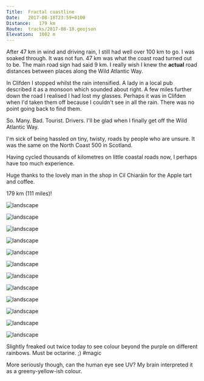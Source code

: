 ```yaml
---
Title:	Fractal coastline 
Date:	2017-08-18T23:59+0100
Distance:	179 km
Route:	tracks/2017-08-18.geojson
Elevation:	1002 m
---
```


After 47 km in wind and driving rain, I still had well over 100 km to go. I was soaked through. It was not fun. 47 km was what the coast road turned out to be. The main road sign had said 9 km. I really wish I knew the __actual__ road distances between places along the Wild Atlantic Way.

In Clifden I stopped whilst the rain intensified. A lady in a local pub described it as a monsoon which sounded about right. A few miles further down the road I realised I had lost my glasses. Perhaps it was in Clifden when I'd taken them off because I couldn't see in all the rain. There was no point going back to find them.

So. Many. Bad. Tourist. Drivers. I'll be glad when I finally get off the Wild Atlantic Way.

I'm sick of being hassled on tiny, twisty, roads by people who are unsure. It was the same on the North Coast 500 in Scotland.

Having cycled thousands of kilometres on little coastal roads now, I perhaps have too much experience.

Huge thanks to the lovely man in the shop in Cil Chiar&aacute;in for the Apple tart and coffee.

179 km (111 miles)!

![landscape](http://pbs.twimg.com/media/DHiR5-NXgAAc90W.jpg "At 8.30 am it was lovely at Letterfrack.")

![landscape](http://pbs.twimg.com/media/DHiS5tPW0AAxbzF.jpg "Near Cleggan.")

![landscape](http://pbs.twimg.com/media/DHiTfqrXcAA9STY.jpg "Early afternoon")

![landscape](http://pbs.twimg.com/media/DHiTrWdWAAITqLd.jpg "Near Roundstone. #WildAtlanticWay")

![landscape](http://pbs.twimg.com/media/DHiT4GdXkAAvd8c.jpg "Flowers by the roadside")

![landscape](http://pbs.twimg.com/media/DHiUOGKXoAUbskg.jpg "Looking west across Bertraghboy Bay.")

![landscape](http://pbs.twimg.com/media/DHiUccwXsAI5OoG.jpg "Looking north across Bertraghboy Bay")

![landscape](http://pbs.twimg.com/media/DHiUtf_WsAAsYin.jpg "Today I started seeing gorse.")

![landscape](http://pbs.twimg.com/media/DHiU9D4WsAIBpdZ.jpg "Rainbow near Glencoh. #WildAtlanticWay")

![landscape](http://pbs.twimg.com/media/DHiVO6GXsAA6L-h.jpg "Ireland is more than just shades of green")

![landscape](http://pbs.twimg.com/media/DHiVcAYXUAAWSdq.jpg "Looking across Galway Bay to Inishmore. #WildAtlanticWay")

![landscape](http://pbs.twimg.com/media/DHiVsneW0AApR63.jpg "As I arrived in Galway I was greeted with a double rainbow all the way across the sky.")

Slightly freaked out twice today to see colour beyond the purple on different rainbows. Must be octarine. ;) #magic

More seriously though, can the human eye see UV? My brain interpreted it as a greeny-yellow-ish colour.


